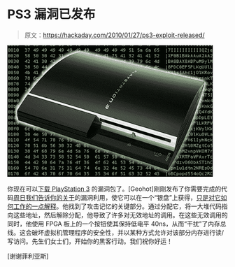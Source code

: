 # PS3 漏洞已发布

> 原文：<https://hackaday.com/2010/01/27/ps3-exploit-released/>

![](img/922f0f8d5a4db58a3f3f06362671c450.png "ps3_exploited")

你现在可以[下载 PlayStation 3](http://geohotps3.blogspot.com/2010/01/heres-your-silver-platter.html) 的漏洞包了。[Geohot]刚刚发布了你需要完成的代码[周日我们告诉你的关于](http://hackaday.com/2010/01/24/ps3-hacked/)的漏洞利用，使它可以在一个“银盘”上获得，[只是对它如何工作的一点解释](http://pastie.org/795944)。他找到了攻击记忆的关键部分。通过分配它，将一大堆代码指向这些地址，然后解除分配，他导致了许多对无效地址的调用。在这些无效调用的同时，他使用 FPGA 板上的一个按钮使其保持低电平 40ns，从而“干扰”了内存总线。这会破坏虚拟机管理程序的安全性，并以某种方式允许对该部分内存进行读/写访问。先生们女士们，开始你的黑客行动。我们祝你好运！

[谢谢菲利亚斯]